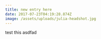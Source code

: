 ```yaml
---
title: new entry here
date: 2017-07-23T04:19:28.874Z
image: /assets/uploads/julia-headshot.jpg
---
```

test this asdfad


